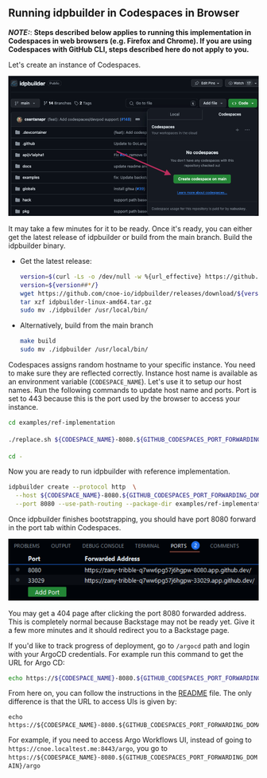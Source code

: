 ## Running idpbuilder in Codespaces in Browser

**_NOTE:_**: __Steps described below applies to running this implementation in Codespaces in **web browsers** (e.g. Firefox and Chrome).
If you are using Codespaces with GitHub CLI, steps described here do not apply to you.__ 


Let's create an instance of Codespaces.

![img.png](images/codespaces-create.png)

It may take a few minutes for it to be ready. Once it's ready, you can either get the latest release of idpbuilder or build from the main branch.
Build the idpbuilder binary. 


- Get the latest release:
  ```bash
  version=$(curl -Ls -o /dev/null -w %{url_effective} https://github.com/cnoe-io/idpbuilder/releases/latest)
  version=${version##*/}
  wget https://github.com/cnoe-io/idpbuilder/releases/download/${version}/idpbuilder-linux-amd64.tar.gz
  tar xzf idpbuilder-linux-amd64.tar.gz
  sudo mv ./idpbuilder /usr/local/bin/
  ```
- Alternatively, build from the main branch
  ```bash
  make build
  sudo mv ./idpbuilder /usr/local/bin/
  ```

Codespaces assigns random hostname to your specific instance. You need to make sure they are reflected correctly.
Instance host name is available as an environment variable (`CODESPACE_NAME`). Let's use it to setup our host names. 
Run the following commands to update host name and ports. Port is set to 443 because this is the port used by the browser to access your instance.


```bash
cd examples/ref-implementation 

./replace.sh ${CODESPACE_NAME}-8080.${GITHUB_CODESPACES_PORT_FORWARDING_DOMAIN} 443

cd - 
```

Now you are ready to run idpbuilder with reference implementation.

```bash
idpbuilder create --protocol http  \
  --host ${CODESPACE_NAME}-8080.${GITHUB_CODESPACES_PORT_FORWARDING_DOMAIN} \
  --port 8080 --use-path-routing --package-dir examples/ref-implementation
```
Once idpbuilder finishes bootstrapping, you should have port 8080 forward in the port tab within Codespaces.

![](images/port.png)

You may get a 404 page after clicking the port 8080 forwarded address. This is completely normal because Backstage may not be ready yet. 
Give it a few more minutes and it should redirect you to a Backstage page.

If you'd like to track progress of deployment, go to `/argocd` path and login with your ArgoCD credentials. 
For example run this command to get the URL for Argo CD:
```bash
echo https://${CODESPACE_NAME}-8080.${GITHUB_CODESPACES_PORT_FORWARDING_DOMAIN}/argocd
```

From here on, you can follow the instructions in the [README](./README.md) file. The only difference is that the URL to access UIs is given by:

```echo
echo https://${CODESPACE_NAME}-8080.${GITHUB_CODESPACES_PORT_FORWARDING_DOMAIN}
```

For example, if you need to access Argo Workflows UI, instead of going to `https://cnoe.localtest.me:8443/argo`, 
you go to `https://${CODESPACE_NAME}-8080.${GITHUB_CODESPACES_PORT_FORWARDING_DOMAIN}/argo`
